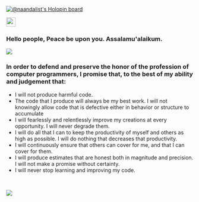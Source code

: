 

[![@naandalist's Holopin board](https://holopin.io/api/user/board?user=naandalist)](https://holopin.io/@naandalist)

<img src="https://media.giphy.com/media/hvRJCLFzcasrR4ia7z/giphy.gif" width="25px">

### Hello people, Peace be upon you. Assalamu'alaikum.

![](https://visitor-badge.glitch.me/badge?page_id=naandalist.naandalist)

### In order to defend and preserve the honor of the profession of computer programmers, I promise that, to the best of my ability and judgement that:

- I will not produce harmful code.
- The code that I produce will always be my best work. I will not knowingly allow code that is defective either in behavior or structure to accumulate
- I will fearlessly and relentlessly improve my creations at every opportunity. I will never degrade them.
- I will do all that I can to keep the productivity of myself and others as high as possible. I will do nothing that decreases that productivity.
- I will continuously ensure that others can cover for me, and that I can cover for them.
- I will produce estimates that are honest both in magnitude and precision. I will not make a promise without certainty.
- I will never stop learning and improving my code.

<br/>

<p align="left">
  <img src ="https://github-readme-streak-stats.herokuapp.com?user=naandalist&theme=dark&hide_border=true&background=00000000">
  <br>
</p>